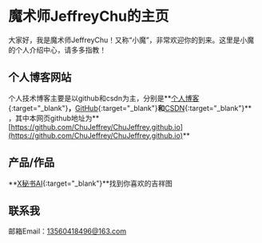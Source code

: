 # 魔术师JeffreyChu的主页
大家好，我是魔术师JeffreyChu！又称“小魔”，非常欢迎你的到来。这里是小魔的个人介绍中心，请多多指教！

## 个人博客网站
个人技术博客主要是以github和csdn为主，分别是**[个人博客](http://blog.zhujinhui.net){:target="_blank"}**，**[GitHub](https://github.com/ChuJeffrey){:target="_blank"}**和**[CSDN](http://blog.csdn.net/u010098702){:target="_blank"}** ，其中本网页github地址为**[https://github.com/ChuJeffrey/ChuJeffrey.github.io](https://github.com/ChuJeffrey/ChuJeffrey.github.io)**

## 产品/作品
**[X秘书AI](http://xmishu.zhujinhui.net/){:target="_blank"}**找到你喜欢的吉祥图

## 联系我
邮箱Email：13560418496@163.com
